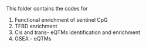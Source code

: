 This folder contains the codes for 
1. Functional enrichment of sentinel CpG
2. TFBD enrichment
3. Cis and trans- eQTMs identification and enrichment
4. GSEA - eQTMs
